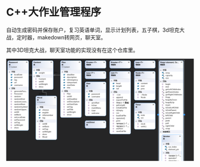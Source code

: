 # C++大作业管理程序  

自动生成密码并保存账户，复习英语单词，显示计划列表，五子棋，3d坦克大战，定时器，makedown转网页，聊天室。  

其中3D坦克大战，聊天室功能的实现没有在这个仓库里。

![image](https://github.com/dyldw/C-/blob/master/UML.png)


